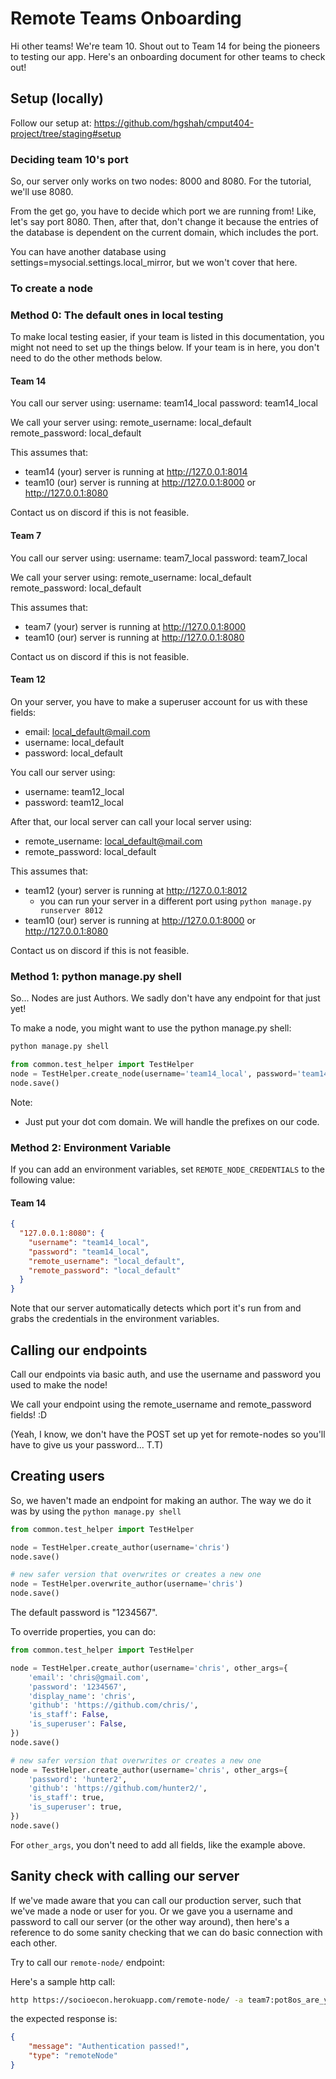 # Remote Teams Onboarding

Hi other teams! We're team 10. Shout out to Team 14 for being the pioneers to testing our app. Here's an onboarding
document for other teams to check out!

## Setup (locally)

Follow our setup at: https://github.com/hgshah/cmput404-project/tree/staging#setup

### Deciding team 10's port

So, our server only works on two nodes: 8000 and 8080. For the tutorial, we'll use 8080.

From the get go, you have to decide which port we are running from! Like, let's say port 8080. Then, after that, don't
change it because the entries of the database is dependent on the current domain, which includes the port.

You can have another database using settings=mysocial.settings.local_mirror, but we won't cover that here.

### To create a node

### Method 0: The default ones in local testing

To make local testing easier, if your team is listed in this documentation, you might not need to set up the things
below. If your team is in here, you don't need to do the other methods below.

#### Team 14

You call our server using:
username: team14_local
password: team14_local

We call your server using:
remote_username: local_default
remote_password: local_default

This assumes that:

- team14 (your) server is running at http://127.0.0.1:8014
- team10 (our) server is running at http://127.0.0.1:8000 or http://127.0.0.1:8080

Contact us on discord if this is not feasible.

#### Team 7

You call our server using:
username: team7_local
password: team7_local

We call your server using:
remote_username: local_default
remote_password: local_default

This assumes that:

- team7 (your) server is running at http://127.0.0.1:8000
- team10 (our) server is running at http://127.0.0.1:8080

Contact us on discord if this is not feasible.

#### Team 12

On your server, you have to make a superuser account for us with these fields:
- email: local_default@mail.com
- username: local_default
- password: local_default

You call our server using:
- username: team12_local
- password: team12_local

After that, our local server can call your local server using:
- remote_username: local_default@mail.com
- remote_password: local_default

This assumes that:
- team12 (your) server is running at http://127.0.0.1:8012
  - you can run your server in a different port using `python manage.py runserver 8012`
- team10 (our) server is running at http://127.0.0.1:8000 or http://127.0.0.1:8080

Contact us on discord if this is not feasible.

### Method 1: python manage.py shell

So... Nodes are just Authors. We sadly don't have any endpoint for that just yet!

To make a node, you might want to use the python manage.py shell:

```bash
python manage.py shell
```

```python 
from common.test_helper import TestHelper
node = TestHelper.create_node(username='team14_local', password='team14_local', remote_username='local_default', remote_password='local_default', host='127.0.0.1:8014')
node.save()
```

Note:

- Just put your dot com domain. We will handle the prefixes on our code.

### Method 2: Environment Variable

If you can add an environment variables, set `REMOTE_NODE_CREDENTIALS` to the following value:

#### Team 14

```json
{
  "127.0.0.1:8080": {
    "username": "team14_local",
    "password": "team14_local",
    "remote_username": "local_default",
    "remote_password": "local_default"
  }
}
```

Note that our server automatically detects which port it's run from and grabs the credentials in the environment
variables.

## Calling our endpoints

Call our endpoints via basic auth, and use the username and password you used to make the node!

We call your endpoint using the remote_username and remote_password fields! :D

(Yeah, I know, we don't have the POST set up yet for remote-nodes so you'll have to give us your password... T.T)

## Creating users

So, we haven't made an endpoint for making an author. The way we do it was by using the `python manage.py shell`

```python
from common.test_helper import TestHelper

node = TestHelper.create_author(username='chris')
node.save()

# new safer version that overwrites or creates a new one
node = TestHelper.overwrite_author(username='chris')
node.save()
```

The default password is "1234567".

To override properties, you can do:

```python
from common.test_helper import TestHelper

node = TestHelper.create_author(username='chris', other_args={
    'email': 'chris@gmail.com',
    'password': '1234567',
    'display_name': 'chris',
    'github': 'https://github.com/chris/',
    'is_staff': False,
    'is_superuser': False,
})
node.save()

# new safer version that overwrites or creates a new one
node = TestHelper.create_author(username='chris', other_args={
    'password': 'hunter2',
    'github': 'https://github.com/hunter2/',
    'is_staff': true,
    'is_superuser': true,
})
node.save()
```

For `other_args`, you don't need to add all fields, like the example above.

## Sanity check with calling our server

If we've made aware that you can call our production server, such that we've made a node or user for you. Or we gave you
a username and password to call our server (or the other way around), then here's a reference to do some sanity checking
that we can do basic connection with each other.

Try to call our `remote-node/` endpoint:

Here's a sample http call:

```bash
http https://socioecon.herokuapp.com/remote-node/ -a team7:pot8os_are_yummy
```

the expected response is:
```json
{
    "message": "Authentication passed!",
    "type": "remoteNode"
}
```
